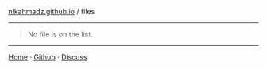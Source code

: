 [nikahmadz.github.io][1] / files

***

> No file is on the list.

***

[Home][1] &middot; [Github][2] &middot; [Discuss][3]

[1]:https://nikahmadz.github.io
[2]:https://github.com/nikahmadz/page-101
[3]:https://github.com/nikahmadz/nikahmadz.github.io/discussions "Go to Discusssion Room"
